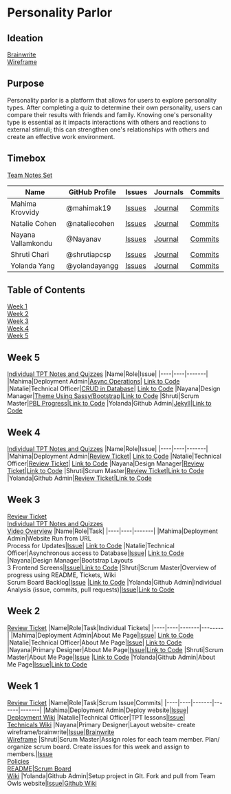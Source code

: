 # Personality Parlor

## Ideation
[Brainwrite](https://github.com/yolandayangg/n224p4-beans/wiki/Brainwrite) <br>
[Wireframe](https://github.com/yolandayangg/n224p4-beans/wiki/Wireframe)

## Purpose
Personality parlor is a platform that allows for users to explore personality types. After completing a quiz to determine their own personality, users can compare their results with friends and family. Knowing one's personality type is essential as it impacts interactions with others and reactions to external stimuli; this can strengthen one's relationships with others and create an effective work environment. 

## Timebox
[Team Notes Set](https://drive.google.com/drive/folders/1OO_uDmH_A1tTisIU9VoWnIfKt1gEUctu?usp=sharing)

|Name|GitHub Profile|Issues|Journals|Commits|
|--------|---------|-------|-------|-------|
|Mahima Krovvidy|@mahimak19|[Issues](https://github.com/yolandayangg/n224p4-beans/issues?q=is%3Aopen+is%3Aissue+author%3Ashrutiapcsp+assignee%3Amahimak19)|[Journal](https://docs.google.com/document/d/1u8SX84sg8QsT7gzVuCX_T-uksLZDLLriqrIEiLrn0aw/edit?usp=sharing)|[Commits](https://github.com/yolandayangg/n224p4-beans/commits?author=mahimak19)|
|Natalie Cohen|@nataliecohen|[Issues](https://github.com/yolandayangg/n224p4-beans/issues?q=is%3Aopen+is%3Aissue+author%3Ashrutiapcsp+assignee%3Anataliecohen)|[Journal](https://docs.google.com/document/d/1u8SX84sg8QsT7gzVuCX_T-uksLZDLLriqrIEiLrn0aw/edit?usp=sharing)|[Commits](https://github.com/yolandayangg/n224p4-beans/commits?author=nataliecohen)
|Nayana Vallamkondu|@Nayanav|[Issues](https://github.com/yolandayangg/n224p4-beans/issues?q=is%3Aopen+is%3Aissue+author%3Ashrutiapcsp+assignee%3ANayanav)|[Journal](https://docs.google.com/document/d/1u8SX84sg8QsT7gzVuCX_T-uksLZDLLriqrIEiLrn0aw/edit?usp=sharing)|[Commits](https://github.com/yolandayangg/n224p4-beans/commits?author=Nayanav)|
|Shruti Chari|@shrutiapcsp|[Issues](https://github.com/yolandayangg/n224p4-beans/issues?q=is%3Aopen+is%3Aissue+author%3Ashrutiapcsp+assignee%3Ashrutiapcsp)|[Journal](https://docs.google.com/document/d/1iePZMHrLpCaCBdit59z2DYMRZPzylpTn6LDC4NgAFto/edit?usp=sharing)|[Commits](https://github.com/yolandayangg/n224p4-beans/commits?author=shrutiapcsp)|
|Yolanda Yang|@yolandayangg|[Issues](https://github.com/yolandayangg/n224p4-beans/issues?q=is%3Aopen+is%3Aissue+author%3Ashrutiapcsp+assignee%3Ayolandayangg)|[Journal](https://docs.google.com/document/d/1iePZMHrLpCaCBdit59z2DYMRZPzylpTn6LDC4NgAFto/edit?usp=sharing)|[Commits](https://github.com/yolandayangg/n224p4-beans/commits?author=yolandayangg)|

## Table of Contents
[Week 1](https://github.com/yolandayangg/n224p4-beans#week-1) <br>
[Week 2](https://github.com/yolandayangg/n224p4-beans#week-2) <br>
[Week 3](https://github.com/yolandayangg/n224p4-beans#week-3) <br>
[Week 4](https://github.com/yolandayangg/n224p4-beans#week-4) <br>
[Week 5](https://github.com/yolandayangg/n224p4-beans#week-5)

## Week 5
[Individual TPT Notes and Quizzes](https://github.com/yolandayangg/n224p4-beans/issues/15)
|Name|Role|Issue|
|----|----|-------|
|Mahima|Deployment Admin|[Async Operations](https://github.com/yolandayangg/n224p4-beans/issues/38)| [Link to Code](https://github.com/yolandayangg/n224p4-beans/wiki/Deployment-Guide)
|Natalie|Technical Officer|[CRUD in Database](https://github.com/yolandayangg/n224p4-beans/issues/39)| [Link to Code](https://github.com/yolandayangg/n224p4-beans/wiki/Technicals)
|Nayana|Design Manager|[Theme Using Sassy/Bootstrap](https://github.com/yolandayangg/n224p4-beans/issues/37)|[Link to Code](https://github.com/yolandayangg/n224p4-beans/wiki/Brainwrite)
|Shruti|Scrum Master|[PBL Progress](https://github.com/yolandayangg/n224p4-beans/issues/24)|[Link to Code](https://github.com/yolandayangg/n224p4-beans/projects/1)
|Yolanda|Github Admin|[Jekyll](https://github.com/yolandayangg/n224p4-beans/issues/36)|[Link to Code](https://github.com/yolandayangg/n224p4-beans/wiki/BOF-Github-Admins-policy-document:)


## Week 4
[Individual TPT Notes and Quizzes](https://github.com/yolandayangg/n224p4-beans/issues/15)
|Name|Role|Issue|
|----|----|-------|
|Mahima|Deployment Admin|[Review Ticket](https://github.com/yolandayangg/n224p4-beans/issues/30)| [Link to Code](https://github.com/yolandayangg/n224p4-beans/wiki/Deployment-Guide)
|Natalie|Technical Officer|[Review Ticket](https://github.com/yolandayangg/n224p4-beans/issues/33)| [Link to Code](https://github.com/yolandayangg/n224p4-beans/wiki/Technicals)
|Nayana|Design Manager|[Review Ticket](https://github.com/yolandayangg/n224p4-beans/issues/31)|[Link to Code](https://github.com/yolandayangg/n224p4-beans/wiki/Brainwrite)
|Shruti|Scrum Master|[Review Ticket](https://github.com/yolandayangg/n224p4-beans/issues/34)|[Link to Code](https://github.com/yolandayangg/n224p4-beans/projects/1)
|Yolanda|Github Admin|[Review Ticket](https://github.com/yolandayangg/n224p4-beans/issues/32)|[Link to Code](https://github.com/yolandayangg/n224p4-beans/wiki/BOF-Github-Admins-policy-document:)

## Week 3
[Review Ticket](https://github.com/yolandayangg/n224p4-beans/issues/14) <br>
[Individual TPT Notes and Quizzes](https://github.com/yolandayangg/n224p4-beans/issues/22) <br>
[Video Overview](https://drive.google.com/file/d/16tztvsZ2qZfGM1ziiCqOaCXgUZBQ1a8o/view?usp=sharing)
|Name|Role|Task|
|----|----|-------|
|Mahima|Deployment Admin|Website Run from URL <br> Process for Updates|[Issue](https://github.com/yolandayangg/n224p4-beans/issues/7)| [Link to Code](https://github.com/yolandayangg/n224p4-beans/wiki/Deployment-Guide)
|Natalie|Technical Officer|Asynchronous access to Database|[Issue](https://github.com/yolandayangg/n224p4-beans/issues/8)| [Link to Code](https://github.com/yolandayangg/n224p4-beans/wiki/Technicals)
|Nayana|Design Manager|Bootstrap Layouts <br> 3 Frontend Screens|[Issue](https://github.com/yolandayangg/n224p4-beans/issues/4)|[Link to Code](https://github.com/yolandayangg/n224p4-beans/wiki/Brainwrite)
|Shruti|Scrum Master|Overview of progress using README, Tickets, Wiki <br> Scrum Board Backlog|[Issue](https://github.com/yolandayangg/n224p4-beans/issues/6) |[Link to Code](https://github.com/yolandayangg/n224p4-beans/projects/1)
|Yolanda|Github Admin|Individual Analysis (issue, commits, pull requests)|[Issue](https://github.com/yolandayangg/n224p4-beans/issues/5)|[Link to Code](https://github.com/yolandayangg/n224p4-beans/wiki/BOF-Github-Admins-policy-document:)

## Week 2
[Review Ticket](https://github.com/yolandayangg/n224p4-beans/issues/13)
|Name|Role|Task|Individual Tickets|
|----|----|-------|--------|
|Mahima|Deployment Admin|About Me Page|[Issue](https://github.com/yolandayangg/n224p4-beans/issues/7)| [Link to Code](https://github.com/yolandayangg/n224p4-beans/wiki/Deployment-Guide)
|Natalie|Technical Officer|About Me Page|[Issue](https://github.com/yolandayangg/n224p4-beans/issues/8)| [Link to Code](https://github.com/yolandayangg/n224p4-beans/wiki/Technicals)
|Nayana|Primary Designer|About Me Page|[Issue](https://github.com/yolandayangg/n224p4-beans/issues/4)|[Link to Code](https://github.com/yolandayangg/n224p4-beans/wiki/Brainwrite) 
|Shruti|Scrum Master|About Me Page|[Issue](https://github.com/yolandayangg/n224p4-beans/issues/6) |[Link to Code](https://github.com/yolandayangg/n224p4-beans/projects/1)
|Yolanda|Github Admin|About Me Page|[Issue](https://github.com/yolandayangg/n224p4-beans/issues/5)|[Link to Code](https://github.com/yolandayangg/n224p4-beans/wiki/BOF-Github-Admins-policy-document:)

## Week 1
[Review Ticket](https://github.com/yolandayangg/n224p4-beans/issues/9)
|Name|Role|Task|Scrum Issue|Commits|
|----|----|-------|-------|-------|
|Mahima|Deployment Admin|Deploy website|[Issue](https://github.com/yolandayangg/n224p4-beans/issues/7)| [Deployment Wiki](https://github.com/yolandayangg/n224p4-beans/wiki/Deployment-Guide)
|Natalie|Technical Officer|TPT lessons|[Issue](https://github.com/yolandayangg/n224p4-beans/issues/8)| <br> [Technicals Wiki](https://github.com/yolandayangg/n224p4-beans/wiki/Technicals) 
|Nayana|Primary Designer|Layout website- create wireframe/brainwrite|[Issue](https://github.com/yolandayangg/n224p4-beans/issues/4)|[Brainwrite](https://github.com/yolandayangg/n224p4-beans/wiki/Brainwrite) <br> [Wireframe](https://github.com/yolandayangg/n224p4-beans/wiki/Wireframe)
|Shruti|Scrum Master|Assign roles for each team member. Plan/ organize scrum board. Create issues for this week and assign to members.|[Issue](https://github.com/yolandayangg/n224p4-beans/issues/6) <br> [Policies](https://github.com/yolandayangg/n224p4-beans/issues/1) <br> [README](https://github.com/yolandayangg/n224p4-beans/issues/2)|[Scrum Board](https://github.com/yolandayangg/n224p4-beans/projects/1) <br> [Wiki](https://github.com/yolandayangg/n224p4-beans/wiki/Policies-for-Issues)
|Yolanda|Github Admin|Setup project in GIt. Fork and pull from Team Owls website|[Issue](https://github.com/yolandayangg/n224p4-beans/issues/5)|[Github Wiki](https://github.com/yolandayangg/n224p4-beans/wiki/BOF-Github-Admins-policy-document:)

